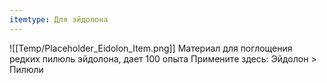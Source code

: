 ```yaml
---
itemtype: Для эйдолона
---
```

![[Temp/Placeholder_Eidolon_Item.png]]
Материал для поглощения редких пилюль эйдолона, дает 100 опыта Примените здесь: Эйдолон > Пилюли
